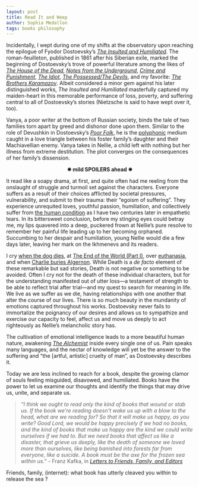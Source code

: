 ```yaml
---
layout: post
title: Read It and Weep
author: Sophia Medallon
tags: books philosophy
---
```


Incidentally, I wept during one of my shifts at the observatory upon reaching the epilogue of Fyodor Dostoevsky’s *[The Insulted and Humiliated](https://archive.org/details/injuryinsult00dostrich)*. The roman-feuilleton, published in 1861 after his Siberian exile, marked the beginning of Dostoevsky’s trove of powerful literature among the likes of *[The House of the Dead](https://archive.org/details/houseofdeadorpri00dostuoft/houseofdeadorpri00dostuoft/page/n7/mode/2up)*, *[Notes from the Underground](https://www.gutenberg.org/files/600/600-h/600-h.htm)*, *[Crime and Punishment](https://archive.org/details/crimepunishment00dostiala)*, *[The Idiot](https://www.gutenberg.org/ebooks/2638)*, *[The Possessed/The Devils](https://www.gutenberg.org/files/8117/8117-h/8117-h.htm)*, and my favorite: *[The Brothers Karamazov](https://archive.org/details/brotherskaramaz00dost)*. Albeit considered a minor gem against his later distinguished works, *The Insulted and Humiliated* masterfully captured my maiden-heart in this memorable performance of loss, poverty, and suffering central to all of Dostoevsky’s stories (Nietzsche is said to have wept over it, too).

Vanya, a poor writer at the bottom of Russian society, binds the tale of two families torn apart by greed and dishonor done upon them. Similar to the role of Devushkin in Dostoevsky’s *[Poor Folk](https://archive.org/details/poorfolkgambler00dost/page/2/mode/2up)*, he is the [polyphonic](https://www.jstor.org/stable/10.5749/j.ctt22727z1) medium caught in a love triangle between his foster family’s daughter and their Machiavellian enemy. Vanya takes in Nellie, a child left with nothing but her illness from extreme destitution. The plot converges on the consequences of her family’s dissension.

<center><b>✵ mild SPOILERS ahead ✵</b></center>

It read like a soapy drama, at first, and quite often had me reeling from the onslaught of struggle and turmoil set against the characters. Everyone suffers as a result of their choices afflicted by societal pressures, vulnerability, and submit to their trauma: their “egoism of suffering”. They experience unrequited loves, youthful passion, humiliation, and collectively suffer from [the human condition](https://search.worldcat.org/title/The-human-condition/oclc/259560) as I have two centuries later in empathetic tears. In its bittersweet conclusion, before my stinging eyes could betray me, my lips quavered into a deep, puckered frown at Nellie’s pure resolve to remember her painful life leading up to her becoming orphaned. Succumbing to her despair and humiliation, young Nellie would die a few days later, leaving her mark on the Ikhmenevs and its readers.

I cry [when the dog dies](https://search.worldcat.org/title/Where-the-red-fern-grows/oclc/918969451), at [The End of the World (Part I)](https://search.worldcat.org/title/book-thief/oclc/911171907), over [euthanasia](https://search.worldcat.org/title/943637736), and when [Charlie buries Algernon](https://search.worldcat.org/title/flowers-for-algernon/oclc/837660727). While Death is a *de facto* element of these remarkable but sad stories, Death is not negative or something to be avoided.
Often I cry not for the death of these individual characters, but for the understanding manifested out of utter loss—a testament of strength to be able to reflect trial after trial—and my quest to search for meaning in life.
We live as we suffer as we die, having relationships with one another that alter the course of our lives. There is so much beauty in the mundanity of emotions captured throughout his works. Dostoevsky never fails to immortalize the poignancy of our desires and allows us to sympathize and exercise our capacity to feel, affect us and move us deeply to act righteously as Nellie’s melancholic story has.

The cultivation of emotional intelligence leads to a more beautiful human nature, awakening *[The Alchemist](https://ia801006.us.archive.org/13/items/OceanofPDF.comTheAlchemist/_OceanofPDF.com_The_Alchemist.pdf)* inside every single one of us. Pain speaks many languages, and the nectar of knowledge will yet be the answer to the suffering and “the [artful, artistic] cruelty of man”, as Dostoevsky describes it.

Today we are less inclined to reach for a book, despite the growing clamor of souls feeling misguided, disavowed, and humiliated. Books have the power to let us examine our thoughts and identify the things that may drive us, unite, and separate us. 

> *“I think we ought to read only the kind of books that wound or stab us. If the book we're reading doesn't wake us up with a blow to the head, what are we reading for? So that it will make us happy, as you write? Good Lord, we would be happy precisely if we had no books, and the kind of books that make us happy are the kind we could write ourselves if we had to. But we need books that affect us like a disaster, that grieve us deeply, like the death of someone we loved more than ourselves, like being banished into forests far from everyone, like a suicide. A book must be the axe for the frozen sea within us.”* - Franz Kafka, in *[Letters to Friends, Family, and Editors](https://search.worldcat.org/title/3017337)*

Friends, family, (internet): what book has utterly cleaved you within to release the sea ? 

